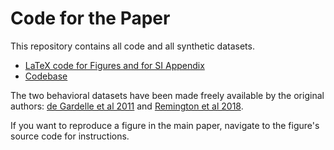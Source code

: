 # Code for the Paper

This repository contains all code and all synthetic datasets.


* [LaTeX code for Figures and for SI Appendix](writeup/)
* [Codebase](code/)

The two behavioral datasets have been made freely available by the original authors: [de Gardelle et al 2011](https://sites.google.com/site/vincentdegardelle/publications) and [Remington et al 2018](https://jazlab.org/resources/).

If you want to reproduce a figure in the main paper, navigate to the figure's source code for instructions.


